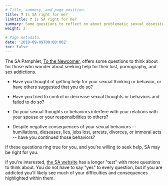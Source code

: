 ```yaml
---
# Title, summary, and page position.
title: ❓ Is SA right for me?
linktitle: ❓ Is SA right for me?
summary: Some questions to reflect on about problematic sexual obsession and acting out.
weight: 2

# Page metadata.
date: '2018-09-09T00:00:00Z'
toc: false
---
```


The SA Pamphlet, [To the Newcomer](https://www.sa.org/w/wp-content/uploads/newcomer.pdf), offers some questions to think about for those who wonder about seeking help for their lust, pornography, and sex addictions.

* Have you thought of getting help for your sexual thinking or behavior, or have others suggested that you do so?

* Have you tried to control or decrease sexual thoughts or behaviors and failed to do so?

* Do your sexual thoughts or behaviors interfere with your relations with your spouse or your responsibilities to others?

* Despite negative consequences of your sexual behaviors -- humiliations, dieseases, lies, jobs lost, arrests, divorces, or immoral acts -- have you continued those behaviors?

If these questions ring true for you, and you're willing to seek help, SA may be right for you.

If you're interested, [the SA website](https://www.sa.org/test/) has a longer "test" with more questions to think about. You do not have to say "yes" to every question, but if you are addicted you'll likely see much of your difficulties and consequences highlighted within them.